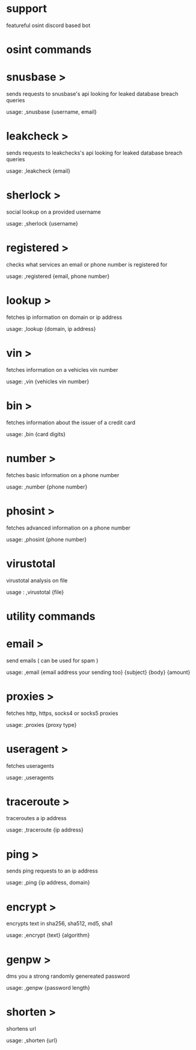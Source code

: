 # support
featureful osint discord based bot

# osint commands

# snusbase >
sends requests to snusbase's api looking for leaked database breach queries

usage: ,snusbase {username, email}

# leakcheck >
sends requests to leakchecks's api looking for leaked database breach queries

usage: ,leakcheck {email}

# sherlock >
social lookup on a provided username

usage: ,sherlock {username}

# registered >
checks what services an email or phone number is registered for

usage: ,registered {email, phone number}

# lookup >
fetches ip information on domain or ip address

usage: ,lookup {domain, ip address}

# vin >
fetches information on a vehicles vin number

usage: ,vin {vehicles vin number} 

# bin >
fetches information about the issuer of a credit card

usage: ,bin {card digits}

# number >
fetches basic information on a phone number

usage: ,number {phone number}

# phosint >
fetches advanced information on a phone number

usage: ,phosint {phone number}

# virustotal
virustotal analysis on file

usage : ,virustotal {file}

# utility commands

# email >
send emails ( can be used for spam )

usage: ,email {email address your sending too} {subject} {body} {amount}

# proxies >
fetches http, https, socks4 or socks5 proxies

usage: ,proxies {proxy type}

# useragent >
fetches useragents

usage: ,useragents

# traceroute >
traceroutes a ip address

usage: ,traceroute {ip address}

# ping >
sends ping requests to an ip address

usage: ,ping {ip address, domain}

# encrypt >
encrypts text in sha256, sha512, md5, sha1

usage: ,encrypt {text} {algorithm}

# genpw >
dms you a strong randomly genereated password

usage: ,genpw {password length}

# shorten >
shortens url

usage: ,shorten {url}
